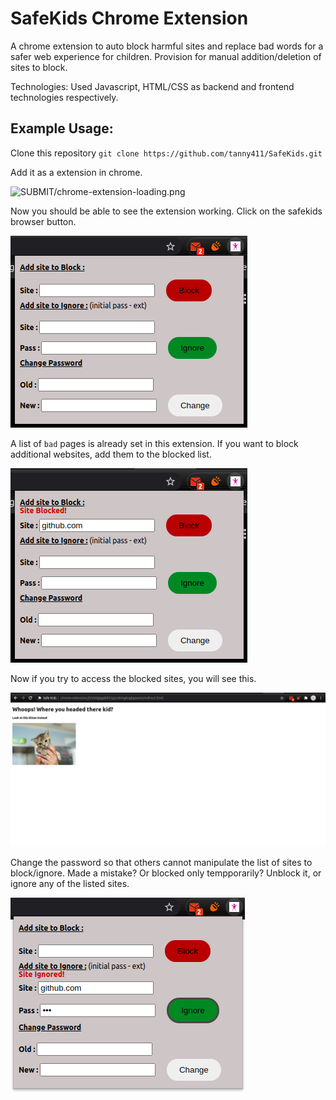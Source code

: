 # SafeKids Chrome Extension

A chrome extension to auto block harmful sites and replace bad words for a safer web experience for children. Provision for manual addition/deletion of sites to block. 

Technologies: Used Javascript, HTML/CSS as backend and frontend technologies respectively.

## Example Usage:

Clone this repository `git clone https://github.com/tanny411/SafeKids.git`

Add it as a extension in chrome.

![SUBMIT/chrome-extension-loading.png]()

Now you should be able to see the extension working. Click on the safekids browser button.

![images/1.png](images/1.png)

A list of `bad` pages is already set in this extension. If you want to block additional websites, add them to the blocked list.

![images/2.png](images/2.png)

Now if you try to access the blocked sites, you will see this.

![images/3.png](images/3.png)

Change the password so that others cannot manipulate the list of sites to block/ignore. Made a mistake? Or blocked only tempporarily? Unblock it, or ignore any of the listed sites.

![images/4.png](images/4.png)

